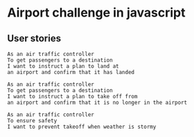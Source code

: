 # Airport challenge in javascript

## User stories

```
As an air traffic controller
To get passengers to a destination
I want to instruct a plan to land at
an airport and confirm that it has landed
```

```
As an air traffic controller
To get passengers to a destination
I want to instruct a plan to take off from
an airport and confirm that it is no longer in the airport
```

```
As an air traffic controller
To ensure safety
I want to prevent takeoff when weather is stormy
```

